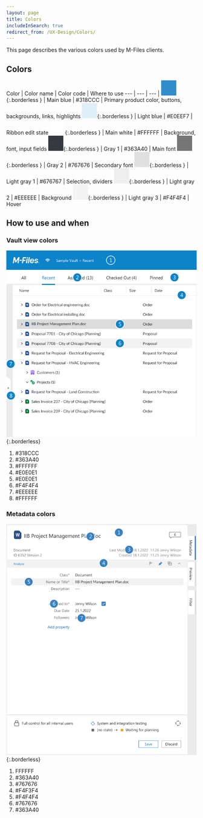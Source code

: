 ```yaml
---
layout: page
title: Colors
includeInSearch: true
redirect_from: /UX-Design/Colors/
---
```


This page describes the various colors used by M-Files clients.

## Colors

Color | Color name  | Color code  | Where to use
--- | --- | --- |
![Main blue](main-blue.png){:.borderless } | Main blue | #318CCC | Primary product color, buttons, backgrounds, links, highlights
![Light blue](Light-blue.png){:.borderless } | Light blue | #E0EEF7 | Ribbon edit state
![White](White.png){:.borderless } | Main white | #FFFFFF | Background, font, input fields
![Gray 1](gray1.png){:.borderless } | Gray 1 | #363A40 | Main font
![Gray 2](gray2.png){:.borderless } | Gray 2 | #767676 | Secondary font
![Light gray 1](Light-gray1.png){:.borderless } | Light gray 1 | #676767 | Selection, dividers
![Light gray 2](Light-gray2.png){:.borderless } | Light gray 2 | #EEEEEE | Background
![Light gray 3](Light-gray3.png){:.borderless } | Light gray 3 | #F4F4F4 | Hover

## How to use and when

### Vault view colors

![Vault view colors](Vault-view-colors.png){:.borderless}

1.	#318CCC
2.	#363A40
3.	#FFFFFF
4.	#E0E0E1
5.	#E0E0E1
6.	#F4F4F4
7.	#EEEEEE
8.	#FFFFFF

### Metadata colors

![Metadata colors](metadata-colors.png){:.borderless}

1.	FFFFFF
2.	#363A40
3.	#767676
4.	#F4F3F4
5.	#F4F4F4
6.	#767676
7.	#363A40
